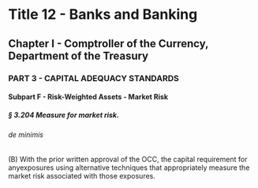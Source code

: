 
# Title 12 - Banks and Banking
## Chapter I - Comptroller of the Currency, Department of the Treasury
### PART 3 - CAPITAL ADEQUACY STANDARDS
#### Subpart F - Risk-Weighted Assets - Market Risk
##### § 3.204 Measure for market risk.
###### de minimis

(B) With the prior written approval of the OCC, the capital requirement for anyexposures using alternative techniques that appropriately measure the market risk associated with those exposures.
